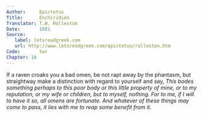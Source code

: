 ```yaml
---
Author:     Epictetus  
Title:      Enchiridion  
Translator: T.W. Rolleston  
Date:       1881  
Source:
   label: letsreadgreek.com
   url: http://www.letsreadgreek.com/epictetus/rolleston.htm
Code:       twr  
Chapter: 18
---
```


If a raven croaks you a bad omen, be not rapt away by the phantasm, but
straightway make a distinction with regard to yourself and say, *This bodes
something perhaps to this poor body or this little property of mine, or to my
reputation, or my wife or children, but to myself, nothing.  For to me, if I
will to have it so, all omens are fortunate.  And whatever of these things may
come to pass, it lies with me to reap some benefit from it.*


